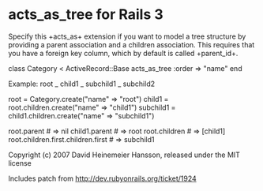 # acts_as_tree for Rails 3 # 

Specify this +acts_as+ extension if you want to model a tree structure by providing a parent association and a children
association. This requires that you have a foreign key column, which by default is called +parent_id+.

  class Category < ActiveRecord::Base
    acts_as_tree :order => "name"
  end

  Example:
  root
   \_ child1
        \_ subchild1
        \_ subchild2

  root      = Category.create("name" => "root")
  child1    = root.children.create("name" => "child1")
  subchild1 = child1.children.create("name" => "subchild1")

  root.parent   # => nil
  child1.parent # => root
  root.children # => [child1]
  root.children.first.children.first # => subchild1

Copyright (c) 2007 David Heinemeier Hansson, released under the MIT license  

Includes patch from http://dev.rubyonrails.org/ticket/1924
